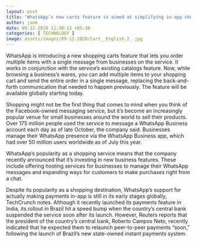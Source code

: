 ```yaml
---
layout: post
title: "WhatsApp’s new carts feature is aimed at simplifying in-app shopping"
author: jane 
date: 09-12-2020 11:30:13 +05:30 
categories: [ TECHNOLOGY ] 
image: assets/images/09-12-2020/Cart__English_2_.jpg
---
```

WhatsApp is introducing a new shopping carts feature that lets you order multiple items with a single message from businesses on the service. It works in conjunction with the service’s existing catalogs feature. Now, while browsing a business’s wares, you can add multiple items to your shopping cart and send the entire order in a single message, replacing the back-and-forth communication that needed to happen previously. The feature will be available globally starting today.

Shopping might not be the first thing that comes to mind when you think of the Facebook-owned messaging service, but it’s become an increasingly popular venue for small businesses around the world to sell their products. Over 175 million people used the service to message a WhatsApp Business account each day as of late October, the company said. Businesses manage their WhatsApp presence via the WhatsApp Business app, which had over 50 million users worldwide as of July this year.

WhatsApp’s popularity as a shopping service means that the company recently announced that it’s investing in new business features. These include offering hosting services for businesses to manage their WhatsApp messages and expanding ways for customers to make purchases right from a chat.

Despite its popularity as a shopping destination, WhatsApp’s support for actually making payments in-app is still in its early stages globally, TechCrunch notes. Although it recently launched its payments feature in India, its rollout in Brazil hit a speed bump when the country’s central bank suspended the service soon after its launch. However, Reuters reports that the president of the country’s central bank, Roberto Campos Neto, recently indicated that he expected them to relaunch peer-to-peer payments “soon,” following the launch of Brazil’s new state-owned instant payments system.